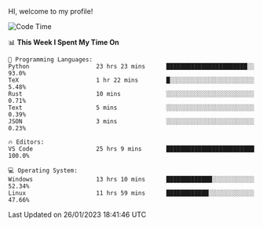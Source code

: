 HI, welcome to my profile!
<!--START_SECTION:waka-->
![Code Time](http://img.shields.io/badge/Code%20Time-414%20hrs%2046%20mins-blue)

📊 **This Week I Spent My Time On** 

```text
💬 Programming Languages: 
Python                   23 hrs 23 mins      ███████████████████████░░   93.0% 
TeX                      1 hr 22 mins        █░░░░░░░░░░░░░░░░░░░░░░░░   5.48% 
Rust                     10 mins             ░░░░░░░░░░░░░░░░░░░░░░░░░   0.71% 
Text                     5 mins              ░░░░░░░░░░░░░░░░░░░░░░░░░   0.39% 
JSON                     3 mins              ░░░░░░░░░░░░░░░░░░░░░░░░░   0.23%

🔥 Editors: 
VS Code                  25 hrs 9 mins       █████████████████████████   100.0%

💻 Operating System: 
Windows                  13 hrs 10 mins      █████████████░░░░░░░░░░░░   52.34% 
Linux                    11 hrs 59 mins      ████████████░░░░░░░░░░░░░   47.66%

```


 Last Updated on 26/01/2023 18:41:46 UTC
<!--END_SECTION:waka-->
